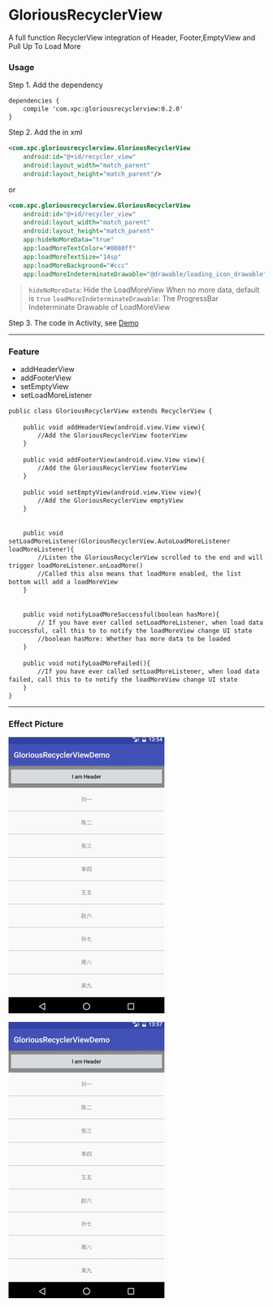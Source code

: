 # GloriousRecyclerView

A full function RecyclerView integration of Header, Footer,EmptyView and Pull Up To Load More

### Usage

Step 1.  Add the dependency
```
dependencies {
    compile 'com.xpc:gloriousrecyclerview:0.2.0'
}
```

Step 2.  Add the in xml

```xml
<com.xpc.gloriousrecyclerview.GloriousRecyclerView
    android:id="@+id/recycler_view"
    android:layout_width="match_parent"
    android:layout_height="match_parent"/>
```

or

```xml
<com.xpc.gloriousrecyclerview.GloriousRecyclerView
    android:id="@+id/recycler_view"
    android:layout_width="match_parent"
    android:layout_height="match_parent"
    app:hideNoMoreData="true"
    app:loadMoreTextColor="#0080ff"
    app:loadMoreTextSize="14sp"
    app:loadMoreBackground="#ccc"
    app:loadMoreIndeterminateDrawable="@drawable/loading_icon_drawable"/>
```

> `hideNoMoreData`: Hide the LoadMoreView When no more data, default is `true`
> `loadMoreIndeterminateDrawable`: The ProgressBar Indeterminate Drawable of LoadMoreView

Step 3.  The code in Activity, see [Demo](./app/src/main/java/com/xpc/gloriousrecyclerviewdemo/GloriousActivity.java)

---
### Feature

* addHeaderView
* addFooterView
* setEmptyView
* setLoadMoreListener

```
public class GloriousRecyclerView extends RecyclerView {

    public void addHeaderView(android.view.View view){
        //Add the GloriousRecyclerView footerView 
    }

    public void addFooterView(android.view.View view){
        //Add the GloriousRecyclerView footerView
    }

    public void setEmptyView(android.view.View view){
        //Add the GloriousRecyclerView emptyView
    }


    public void setLoadMoreListener(GloriousRecyclerView.AutoLoadMoreListener loadMoreListener){
        //Listen the GloriousRecyclerView scrolled to the end and will trigger loadMoreListener.onLoadMore()
        //Called this also means that loadMore enabled, the list bottom will add a loadMoreView
    }

 
    public void notifyLoadMoreSuccessful(boolean hasMore){
        // If you have ever called setLoadMoreListener, when load data successful, call this to to notify the loadMoreView change UI state
        //boolean hasMore: Whether has more data to be loaded
    }

    public void notifyLoadMoreFailed(){
        //If you have ever called setLoadMoreListener, when load data failed, call this to to notify the loadMoreView change UI state
    }
}
```

---
### Effect Picture

![](./GloriousRecyclerView.gif)

![](./GloriousRecyclerView2.gif)


